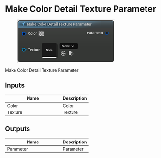 # Make Color Detail Texture Parameter

<div align="left" data-full-width="false">

<figure><img src="../../../.gitbook/assets/Make_Color_Detail_Texture_Parameter.png" alt=""><figcaption></figcaption></figure>

</div>

Make Color Detail Texture Parameter

## Inputs

<table><thead><tr><th width="170">Name</th><th>Description</th></tr></thead><tbody><tr><td>Color</td><td>Color</td></tr><tr><td>Texture</td><td>Texture</td></tr></tbody></table>

## Outputs

<table><thead><tr><th width="170">Name</th><th>Description</th></tr></thead><tbody><tr><td>Parameter</td><td>Parameter</td></tr></tbody></table>
